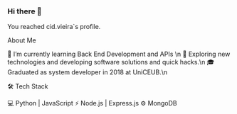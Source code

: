 ### Hi there 👋

You reached cid.vieira`s profile.

About Me

🌱   I’m currently learning Back End Development and APIs \n
🤔   Exploring new technologies and developing software solutions and quick hacks.\n
🎓   Graduated as system developer in 2018 at UniCEUB.\n

🛠 Tech Stack

💻   Python  | JavaScript
⚡   Node.js | Express.js
⚙️   MongoDB



